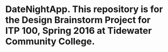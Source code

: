 # DateNightApp.   This repository is for the Design Brainstorm Project for ITP 100, Spring 2016 at Tidewater Community College.
